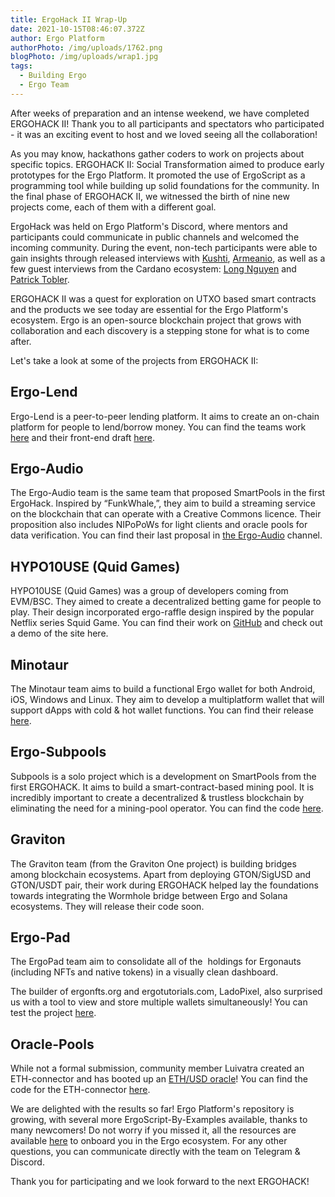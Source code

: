 ```yaml
---
title: ErgoHack II Wrap-Up
date: 2021-10-15T08:46:07.372Z
author: Ergo Platform
authorPhoto: /img/uploads/1762.png
blogPhoto: /img/uploads/wrap1.jpg
tags:
  - Building Ergo
  - Ergo Team
---
```

<!--StartFragment-->

After weeks of preparation and an intense weekend, we have completed ERGOHACK II! Thank you to all participants and spectators who participated - it was an exciting event to host and we loved seeing all the collaboration!



As you may know, hackathons gather coders to work on projects about specific topics. ERGOHACK II: Social Transformation aimed to produce early prototypes for the Ergo Platform. It promoted the use of ErgoScript as a programming tool while building up solid foundations for the community. In the final phase of ERGOHACK II, we witnessed the birth of nine new projects come, each of them with a different goal.



ErgoHack was held on Ergo Platform's Discord, where mentors and participants could communicate in public channels and welcomed the incoming community. During the event, non-tech participants were able to gain insights through released interviews with [Kushti](https://www.youtube.com/watch?v=d7C3lyyhSP0), [Armeanio](https://www.youtube.com/watch?v=oqun_AQvCw4), as well as a few guest interviews from the Cardano ecosystem: [Long Nguyen](https://www.youtube.com/watch?v=0tA7ZSRCodE) and [Patrick Tobler](https://www.youtube.com/watch?v=vQGSzJHZJNE&t=347s). 



ERGOHACK II was a quest for exploration on UTXO based smart contracts and the products we see today are essential for the Ergo Platform's ecosystem. Ergo is an open-source blockchain project that grows with collaboration and each discovery is a stepping stone for what is to come after.



Let's take a look at some of the projects from ERGOHACK II:



## Ergo-Lend



Ergo-Lend is a peer-to-peer lending platform. It aims to create an on-chain platform for people to lend/borrow money. You can find the teams work [here](https://github.com/Ergo-Lend/ergo-lend-documentation) and their front-end draft [here](https://www.ergolend.org/#).



## Ergo-Audio



The Ergo-Audio team is the same team that proposed SmartPools in the first ErgoHack. Inspired by “FunkWhale,”, they aim to build a streaming service on the blockchain that can operate with a Creative Commons licence. Their proposition also includes NIPoPoWs for light clients and oracle pools for data verification. You can find their last proposal in [the Ergo-Audio](https://discord.gg/k3MHPXKg) channel.



## HYPO10USE (Quid Games)



HYPO10USE (Quid Games) was a group of developers coming from EVM/BSC. They aimed to create a decentralized betting game for people to play. Their design incorporated ergo-raffle design inspired by the popular Netflix series Squid Game. You can find their work on [GitHub](https://github.com/hypo10use/quid-games) and check out a demo of the site here. 



## Minotaur



The Minotaur team aims to build a functional Ergo wallet for both Android, iOS, Windows and Linux. They aim to develop a multiplatform wallet that will support dApps with cold & hot wallet functions. You can find their release [here](https://github.com/minotaur-ergo/minotaur-wallet).



## Ergo-Subpools



Subpools is a solo project which is a development on SmartPools from the first ERGOHACK. It aims to build a smart-contract-based mining pool. It is incredibly important to create a decentralized & trustless blockchain by eliminating the need for a mining-pool operator. You can find the code [here](https://github.com/K-Singh/ergo-subpooling).



## Graviton



The Graviton team (from the Graviton One project) is building bridges among blockchain ecosystems. Apart from deploying GTON/SigUSD and GTON/USDT pair, their work during ERGOHACK helped lay the foundations towards integrating the Wormhole bridge between Ergo and Solana ecosystems. They will release their code soon.



## Ergo-Pad



The ErgoPad team aim to consolidate all of the  holdings for Ergonauts (including NFTs and native tokens) in a visually clean dashboard.



The builder of ergonfts.org and ergotutorials.com, LadoPixel, also surprised us with a tool to view and store multiple wallets simultaneously! You can test the project [here](https://ergowallets.org/).



## Oracle-Pools



While not a formal submission, community member Luivatra created an ETH-connector and has booted up an [ETH/USD oracle](https://i.imgur.com/0nueBER.png)! You can find the code for the ETH-connector [here](https://www.reddit.com/r/ergonauts/comments/q6jn65/ergohack_ii_update/).



We are delighted with the results so far! Ergo Platform's repository is growing, with several more ErgoScript-By-Examples available, thanks to many newcomers! Do not worry if you missed it, all the resources are available [here](https://ergohack.io/resources/) to onboard you in the Ergo ecosystem. For any other questions, you can communicate directly with the team on Telegram & Discord.



Thank you for participating and we look forward to the next ERGOHACK!



<!--EndFragment-->